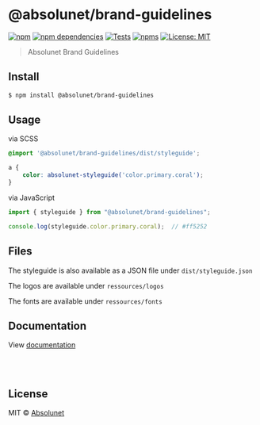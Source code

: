 # @absolunet/brand-guidelines

[![npm][npm-badge]][npm-url]
[![npm dependencies][dependencies-badge]][dependencies-url]
[![Tests][tests-badge]][tests-url]
[![npms][npms-badge]][npms-url]
[![License: MIT][license-badge]][license-url]

> Absolunet Brand Guidelines


## Install

```bash
$ npm install @absolunet/brand-guidelines
```


## Usage

via SCSS
```scss
@import '@absolunet/brand-guidelines/dist/styleguide';

a {
	color: absolunet-styleguide('color.primary.coral');
}
```

via JavaScript
```js
import { styleguide } from "@absolunet/brand-guidelines";

console.log(styleguide.color.primary.coral);  // #ff5252
```



## Files
The styleguide is also available as a JSON file under `dist/styleguide.json`

The logos are available under `ressources/logos`

The fonts are available under `ressources/fonts`



## Documentation

View [documentation](https://documentation.absolunet.com/brand-guidelines)






<br><br>

## License

MIT © [Absolunet](https://absolunet.com)

[npm-badge]:          https://img.shields.io/npm/v/@absolunet/brand-guidelines?style=flat-square
[dependencies-badge]: https://img.shields.io/david/absolunet/brand-guidelines?style=flat-square
[tests-badge]:        https://img.shields.io/github/workflow/status/absolunet/brand-guidelines/tests/production?label=tests&style=flat-square
[npms-badge]:         https://badges.npms.io/%40absolunet%2Fbrand-guidelines.svg?style=flat-square
[license-badge]:      https://img.shields.io/badge/license-MIT-green?style=flat-square

[npm-url]:          https://www.npmjs.com/package/@absolunet/brand-guidelines
[dependencies-url]: https://david-dm.org/absolunet/brand-guidelines
[tests-url]:        https://github.com/absolunet/brand-guidelines/actions?query=workflow%3Atests+branch%3Aproduction
[npms-url]:         https://npms.io/search?q=%40absolunet%2Fbrand-guidelines
[license-url]:      https://opensource.org/licenses/MIT
